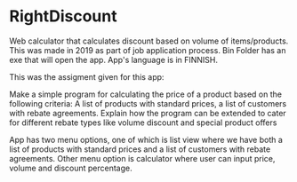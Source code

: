 # RightDiscount
Web calculator that calculates discount based on volume of items/products.
This was made in 2019 as part of job application process. Bin Folder has an exe that will open the app. App's language is in FINNISH.

This was the assigment given for this app:

Make a simple program for calculating the price of a product based on the following criteria: A list of products with standard prices, a list of customers with rebate agreements. Explain how the program can be extended to cater for different rebate types like volume discount and special product offers

App has two menu options, one of which is list view where we have both a list of products with standard prices and a list of customers with rebate agreements.
Other menu option is calculator where user can input price, volume and discount percentage.
